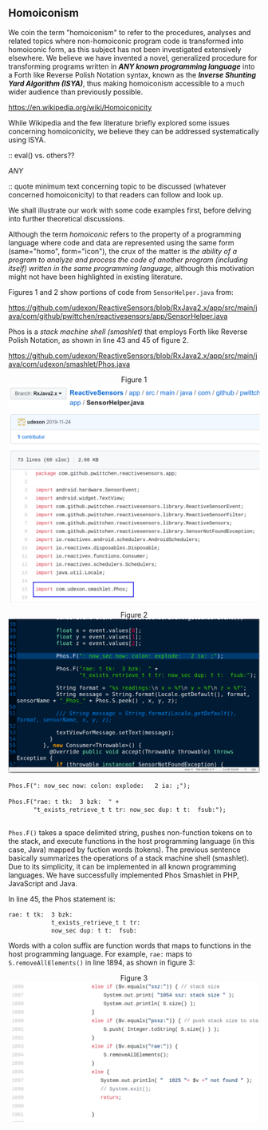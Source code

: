 ## Homoiconism

We coin the term "homoiconism" to refer to the procedures, analyses and related topics where non-homoiconic program code is transformed into homoiconic form, as this subject has not been investigated extensively elsewhere. We believe we have invented a novel, generalized procedure for transforming programs written in ***ANY known programming language*** into a Forth like Reverse Polish Notation syntax, known as the ***Inverse Shunting Yard Algorithm (ISYA)***, thus making homoiconism accessible to a much wider audience than previously possible.

https://en.wikipedia.org/wiki/Homoiconicity

While Wikipedia and the few literature briefly explored some issues concerning homoiconicity, we believe they can be addressed systematically using ISYA.

:: eval() vs. others??

*ANY*

:: quote minimum text concerning topic to be discussed (whatever concerned homoiconicity) to that readers can follow and look up.

We shall illustrate our work with some code examples first, before delving into further theoretical discussions.

Although the term _homoiconic_ refers to the property of a programming language where code and data are represented using the same form (same="homo", form="icon"), the crux of the matter is _the ability of a program to analyze and process the code of another program (including itself) written in the same programming language_, although this motivation might not have been highlighted in existing literature.

Figures 1 and 2 show portions of code from `SensorHelper.java` from:

https://github.com/udexon/ReactiveSensors/blob/RxJava2.x/app/src/main/java/com/github/pwittchen/reactivesensors/app/SensorHelper.java

Phos is a _stack machine shell (smashlet)_ that employs Forth like Reverse Polish Notation, as shown in line 43 and 45 of figure 2.

https://github.com/udexon/ReactiveSensors/blob/RxJava2.x/app/src/main/java/com/udexon/smashlet/Phos.java

<p align="center"><a name="fig_1">Figure 1</a>
<img src="https://github.com/udexon/Homoiconism/blob/master/ReactiveSensors/import_Phos_2.png" width=700>

<p align="center"><a name="fig_2">Figure 2</a>
<img src="https://github.com/udexon/Homoiconism/blob/master/ReactiveSensors/Phos_F_2.png" width=700>

```
Phos.F(": now_sec now: colon: explode:   2 ia: ;");

Phos.F("rae: t tk:  3 bzk:  " +
       "t_exists_retrieve_t t tr: now_sec dup: t t:  fsub:");
                    
```

`Phos.F()` takes a space delimited string, pushes non-function tokens on to the stack, and execute functions in the host programming language (in this case, Java) mapped by fuction words (tokens). The previous sentence basically summarizes the operations of a stack machine shell (smashlet). Due to its simplicity, it can be implemented in all known programming languages. We have successfully implemented Phos Smashlet in PHP, JavaScript and Java.

In line 45, the Phos statement is:

```
rae: t tk:  3 bzk:  
            t_exists_retrieve_t t tr: 
            now_sec dup: t t:  fsub:
```

Words with a colon suffix are function words that maps to functions in the host programming language. For example, `rae:` maps to `S.removeAllElements()` in line 1894, as shown in figure 3:

<p align="center"><a name="fig_3">Figure 3</a>
       
<img src="https://github.com/udexon/Homoiconism/blob/master/ReactiveSensors/Phos_rae.png" width=500>


